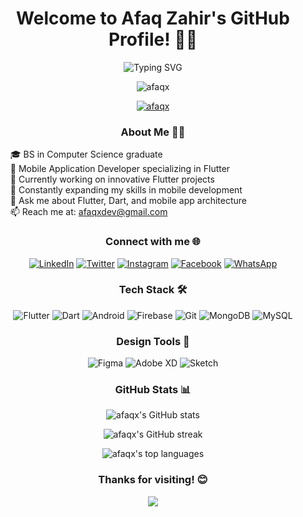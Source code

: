 <h1 align="center">Welcome to Afaq Zahir's GitHub Profile! 👋🚀</h1>

<p align="center">
  <img src="https://readme-typing-svg.herokuapp.com?font=Fira+Code&pause=1000&color=2196F3&center=true&vCenter=true&width=435&lines=Mobile+Application+Developer;Flutter+Enthusiast;BS+Computer+Science+Graduate" alt="Typing SVG" />
</p>

<p align="center">
  <img src="https://komarev.com/ghpvc/?username=afaqx&label=Profile%20views&color=0e75b6&style=flat" alt="afaqx" />
</p>

<p align="center">
  <a href="https://github.com/ryo-ma/github-profile-trophy">
    <img src="https://github-profile-trophy.vercel.app/?username=afaqx&theme=darkhub&column=7&margin-w=15&margin-h=15" alt="afaqx" />
  </a>
</p>

<div align="center">
<!--   <img align="right" alt="Coding" width="400" src="https://firebasestorage.googleapis.com/v0/b/sign-80e5b.appspot.com/o/code.gif?alt=media&token=531a4243-0b8c-48de-8579-9ddd83afaae5" /> -->
  
  <h3>About Me 🧑‍💻</h3>
  <ul align="left" style="list-style-type: none;">
    <li>🎓 BS in Computer Science graduate</li>
    <li>💼 Mobile Application Developer specializing in Flutter</li>
    <li>🔭 Currently working on innovative Flutter projects</li>
    <li>🌱 Constantly expanding my skills in mobile development</li>
    <li>💬 Ask me about Flutter, Dart, and mobile app architecture</li>
    <li>📫 Reach me at: <a href="mailto:afaqxdev@gmail.com">afaqxdev@gmail.com</a></li>
  </ul>
</div>

<h3 align="center">Connect with me 🌐</h3>
<p align="center">
  <a href="https://linkedin.com/in/afaq-zahir-98b8a525a" target="_blank"><img src="https://img.shields.io/badge/LinkedIn-%230077B5.svg?&style=for-the-badge&logo=linkedin&logoColor=white" alt="LinkedIn" /></a>
  <a href="https://twitter.com/afaqxzahir" target="_blank"><img src="https://img.shields.io/badge/Twitter-%231DA1F2.svg?&style=for-the-badge&logo=twitter&logoColor=white" alt="Twitter" /></a>
  <a href="https://instagram.com/afaqxzahir" target="_blank"><img src="https://img.shields.io/badge/Instagram-%23E4405F.svg?&style=for-the-badge&logo=instagram&logoColor=white" alt="Instagram" /></a>
  <a href="https://fb.com/afaqzahir.afridin" target="_blank"><img src="https://img.shields.io/badge/Facebook-%231877F2.svg?&style=for-the-badge&logo=facebook&logoColor=white" alt="Facebook" /></a>
  <a href="https://wa.me/923319791631" target="_blank"><img src="https://img.shields.io/badge/WhatsApp-%25D366.svg?&style=for-the-badge&logo=whatsapp&logoColor=white" alt="WhatsApp" /></a>
</p>

<h3 align="center">Tech Stack 🛠️</h3>
<p align="center">
  <img src="https://img.shields.io/badge/Flutter-%2302569B.svg?&style=for-the-badge&logo=flutter&logoColor=white" alt="Flutter" />
  <img src="https://img.shields.io/badge/Dart-%230175C2.svg?&style=for-the-badge&logo=dart&logoColor=white" alt="Dart" />
  <img src="https://img.shields.io/badge/Android-%233DDC84.svg?&style=for-the-badge&logo=android&logoColor=white" alt="Android" />
  <img src="https://img.shields.io/badge/Firebase-%23FFCA28.svg?&style=for-the-badge&logo=firebase&logoColor=black" alt="Firebase" />
  <img src="https://img.shields.io/badge/Git-%23F05032.svg?&style=for-the-badge&logo=git&logoColor=white" alt="Git" />
  <img src="https://img.shields.io/badge/MongoDB-%234ea94b.svg?&style=for-the-badge&logo=mongodb&logoColor=white" alt="MongoDB" />
  <img src="https://img.shields.io/badge/MySQL-%234479A1.svg?&style=for-the-badge&logo=mysql&logoColor=white" alt="MySQL" />
</p>

<h3 align="center">Design Tools 🎨</h3>
<p align="center">
  <img src="https://img.shields.io/badge/Figma-%23F24E1E.svg?&style=for-the-badge&logo=figma&logoColor=white" alt="Figma" />
  <img src="https://img.shields.io/badge/Adobe%20XD-%23FF61F6.svg?&style=for-the-badge&logo=adobe-xd&logoColor=white" alt="Adobe XD" />
  <img src="https://img.shields.io/badge/Sketch-%23F7B500.svg?&style=for-the-badge&logo=sketch&logoColor=black" alt="Sketch" />
</p>

<h3 align="center">GitHub Stats 📊</h3>
<p align="center">
  <img src="https://github-readme-stats.vercel.app/api?username=afaqx&show_icons=true&theme=radical" alt="afaqx's GitHub stats" />
</p>
<p align="center">
  <img src="https://github-readme-streak-stats.herokuapp.com/?user=afaqx&theme=radical" alt="afaqx's GitHub streak" />
</p>
<p align="center">
  <img src="https://github-readme-stats.vercel.app/api/top-langs/?username=afaqx&layout=compact&theme=radical" alt="afaqx's top languages" />
</p>

<h3 align="center">Thanks for visiting! 😊</h3>
<p align="center">
  <img src="https://capsule-render.vercel.app/api?type=waving&color=gradient&height=100&section=footer" />
</p>
